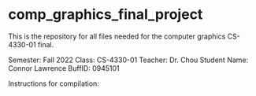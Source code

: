 # comp_graphics_final_project
This is the repository for all files needed for the computer graphics CS-4330-01 final.

Semester: Fall 2022
Class: CS-4330-01
Teacher: Dr. Chou
Student Name: Connor Lawrence
BuffID: 0945101

Instructions for compilation: 
